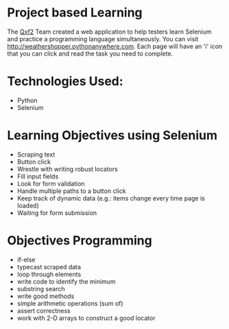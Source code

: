 # Project based Learning
The [Qxf2](https://qxf2.com/?utm_source=github&utm_medium=click&utm_campaign=Weather%20shopper) Team created a web application to help testers learn Selenium and practice a programming language simultaneously. You can visit http://weathershopper.pythonanywhere.com. Each page will have an 'i' icon that you can click and read the task you need to complete.

# Technologies Used:
<ul>
<li>Python</li>
<li>Selenium</li>
</ul>

# Learning Objectives using Selenium
<ul>
<li>Scraping text </li>
<li>Button click </li>
<li>Wrestle with writing robust locators </li>
<li>Fill input fields </li>
<li>Look for form validation </li>
<li>Handle multiple paths to a button click  </li>
<li>Keep track of dynamic data (e.g.: items change every time page is loaded)  </li>
<li> Waiting for form submission </li>
</ul> 
 
# Objectives Programming
<ul>
<li>if-else  </li>
<li>typecast scraped data  </li>
<li>loop through elements  </li>
<li>write code to identify the minimum  </li>
<li>substring search </li>
<li>write good methods </li>
<li>simple arithmetic operations (sum of)  </li>
<li>assert correctness  </li>
<li>work with 2-D arrays to construct a good locator </li>
</ul>




